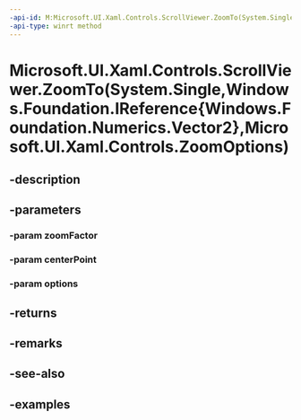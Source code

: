```yaml
---
-api-id: M:Microsoft.UI.Xaml.Controls.ScrollViewer.ZoomTo(System.Single,Windows.Foundation.IReference{Windows.Foundation.Numerics.Vector2},Microsoft.UI.Xaml.Controls.ZoomOptions)
-api-type: winrt method
---
```


# Microsoft.UI.Xaml.Controls.ScrollViewer.ZoomTo(System.Single,Windows.Foundation.IReference{Windows.Foundation.Numerics.Vector2},Microsoft.UI.Xaml.Controls.ZoomOptions)

<!--
public Microsoft.UI.Xaml.Controls.ZoomInfo ZoomTo (float zoomFactor, System.Nullable<System.Numerics.Vector2> centerPoint, Microsoft.UI.Xaml.Controls.ZoomOptions options);
-->


## -description

## -parameters

### -param zoomFactor

### -param centerPoint

### -param options

## -returns

## -remarks

## -see-also

## -examples


